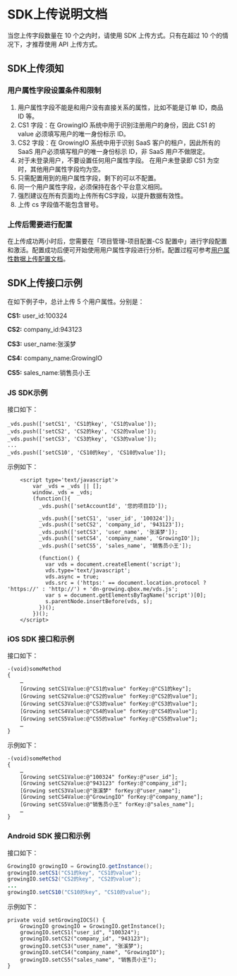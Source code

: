 # SDK上传说明文档

当您上传字段数量在 10 个之内时，请使用 SDK 上传方式。只有在超过 10 个的情况下，才推荐使用 API 上传方式。

## SDK上传须知

### 用户属性字段设置条件和限制

1. 用户属性字段不能是和用户没有直接关系的属性，比如不能是订单 ID，商品 ID 等。
2. CS1 字段：在 GrowingIO 系统中用于识别注册用户的身份，因此 CS1 的 value 必须填写用户的唯一身份标示 ID。
3. CS2 字段：在 GrowingIO 系统中用于识别 SaaS 客户的租户，因此所有的 SaaS 用户必须填写租户的唯一身份标示 ID，非 SaaS 用户不做限定。
4. 对于未登录用户，不要设置任何用户属性字段。 在用户未登录即 CS1 为空时，其他用户属性字段均为空。
5. 只需配置用到的用户属性字段，剩下的可以不配置。
6. 同一个用户属性字段，必须保持在各个平台意义相同。
7. 强烈建议在所有页面均上传所有CS字段，以提升数据有效性。
8. 上传 cs 字段值不能包含冒号。

### 上传后需要进行配置

在上传成功两小时后，您需要在「项目管理-项目配置-CS 配置中」进行字段配置和激活。配置成功后便可开始使用用户属性字段进行分析。配置过程可参考[用户属性数据上传配置文档](shu-xing-shu-ju-pei-zhi-wen-dang.md)。

## SDK上传接口示例

在如下例子中，总计上传 5 个用户属性。分别是：

**CS1:** user\_id:100324

**CS2:** company\_id:943123

**CS3:** user\_name:张溪梦

**CS4:** company\_name:GrowingIO

**CS5:** sales\_name:销售员小王

### JS SDK示例

接口如下：

```text
_vds.push(['setCS1', 'CS1的key', 'CS1的value']);
_vds.push(['setCS2', 'CS2的key', 'CS2的value']);
_vds.push(['setCS3', 'CS3的key', 'CS3的value']);
...
_vds.push(['setCS10', 'CS10的key', 'CS10的value']);
```

示例如下：

```text
    <script type='text/javascript'>
        var _vds = _vds || [];
        window._vds = _vds;
        (function(){
          _vds.push(['setAccountId', '您的项目ID']);

          _vds.push(['setCS1', 'user_id', '100324']);
          _vds.push(['setCS2', 'company_id', '943123']);
          _vds.push(['setCS3', 'user_name', '张溪梦']);
          _vds.push(['setCS4', 'company_name', 'GrowingIO']);
          _vds.push(['setCS5', 'sales_name', '销售员小王']);

          (function() {
            var vds = document.createElement('script');
            vds.type='text/javascript';
            vds.async = true;
            vds.src = ('https:' == document.location.protocol ? 'https://' : 'http://') + 'dn-growing.qbox.me/vds.js';
            var s = document.getElementsByTagName('script')[0];
            s.parentNode.insertBefore(vds, s);
          })();
        })();
    </script>
```

### iOS SDK 接口和示例

接口如下：

```text
-(void)someMethod
{
    …
    [Growing setCS1Value:@"CS1的value" forKey:@"CS1的key"];
    [Growing setCS2Value:@"CS2的value" forKey:@"CS2的value"];
    [Growing setCS3Value:@"CS3的value" forKey:@"CS3的value"];
    [Growing setCS4Value:@"CS4的value" forKey:@"CS4的value"];
    [Growing setCS5Value:@"CS5的value" forKey:@"CS5的value"];
    …
}
```

示例如下：

```text
-(void)someMethod
{
    …
    [Growing setCS1Value:@"100324" forKey:@"user_id"];
    [Growing setCS2Value:@"943123" forKey:@"company_id"];
    [Growing setCS3Value:@"张溪梦" forKey:@"user_name"];
    [Growing setCS4Value:@"GrowingIO" forKey:@"company_name"];
    [Growing setCS5Value:@"销售员小王" forKey:@"sales_name"];
    …
}
```

### Android SDK 接口和示例

接口如下：

```java
GrowingIO growingIO = GrowingIO.getInstance();
growingIO.setCS1("CS1的key", "CS1的value");
growingIO.setCS2("CS2的key", "CS2的value");
...
growingIO.setCS10("CS10的key", "CS10的value");
```

示例如下：

```text
private void setGrowingIOCS() {
    GrowingIO growingIO = GrowingIO.getInstance();
    growingIO.setCS1("user_id", "100324");
    growingIO.setCS2("company_id", "943123");
    growingIO.setCS3("user_name", "张溪梦");
    growingIO.setCS4("company_name", "GrowingIO");
    growingIO.setCS5("sales_name", "销售员小王");
}
```

